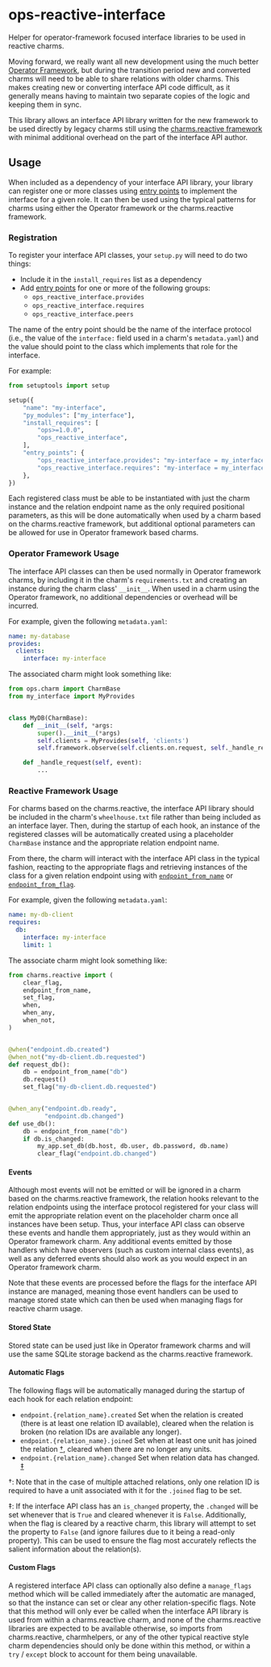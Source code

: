 # ops-reactive-interface

Helper for operator-framework focused interface libraries to be used in
reactive charms.

Moving forward, we really want all new development using the much better
[Operator Framework][], but during the transition period new and converted
charms will need to be able to share relations with older charms. This makes
creating new or converting interface API code difficult, as it generally means
having to maintain two separate copies of the logic and keeping them in sync.

This library allows an interface API library written for the new framework to be
used directly by legacy charms still using the [charms.reactive framework][]
with minimal additional overhead on the part of the interface API author.

## Usage

When included as a dependency of your interface API library, your library can
register one or more classes using [entry points][] to implement the interface
for a given role. It can then be used using the typical patterns for charms
using either the Operator framework or the charms.reactive framework.

### Registration

To register your interface API classes, your `setup.py` will need to do two
things:

* Include it in the `install_requires` list as a dependency
* Add [entry points][] for one or more of the following groups:
  * `ops_reactive_interface.provides`
  * `ops_reactive_interface.requires`
  * `ops_reactive_interface.peers`

The name of the entry point should be the name of the interface protocol (i.e.,
the value of the `interface:` field used in a charm's `metadata.yaml`) and the
value should point to the class which implements that role for the interface.

For example:

```python
from setuptools import setup

setup({
    "name": "my-interface",
    "py_modules": ["my_interface"],
    "install_requires": [
        "ops>=1.0.0",
        "ops_reactive_interface",
    ],
    "entry_points": {
        "ops_reactive_interface.provides": "my-interface = my_interface:MyProvides",
        "ops_reactive_interface.requires": "my-interface = my_interface:MyRequires",
    },
})
```

Each registered class must be able to be instantiated with just the charm
instance and the relation endpoint name as the only required positional
parameters, as this will be done automatically when used by a charm based on the
charms.reactive framework, but additional optional parameters can be allowed for
use in Operator framework based charms.

### Operator Framework Usage

The interface API classes can then be used normally in Operator framework
charms, by including it in the charm's `requirements.txt` and creating an
instance during the charm class' `__init__`. When used in a charm using the
Operator framework, no additional dependencies or overhead will be incurred.  

For example, given the following `metadata.yaml`:

```yaml
name: my-database
provides:
  clients:
    interface: my-interface
```

The associated charm might look something like:

```python
from ops.charm import CharmBase
from my_interface import MyProvides


class MyDB(CharmBase):
    def __init__(self, *args:
        super().__init__(*args)
        self.clients = MyProvides(self, 'clients')
        self.framework.observe(self.clients.on.request, self._handle_request)

    def _handle_request(self, event):
        ...
```

### Reactive Framework Usage

For charms based on the charms.reactive, the interface API library should be
included in the charm's `wheelhouse.txt` file rather than being included as an
interface layer. Then, during the startup of each hook, an instance of the
registered classes will be automatically created using a placeholder `CharmBase`
instance and the appropriate relation endpoint name.

From there, the charm will interact with the interface API class in the typical
fashion, reacting to the appropriate flags and retrieving instances of the class
for a given relation endpoint using with [`endpoint_from_name`][] or
[`endpoint_from_flag`][].

For example, given the following `metadata.yaml`:

```yaml
name: my-db-client
requires:
  db:
    interface: my-interface
    limit: 1
```

The associate charm might look something like:

```python
from charms.reactive import (
    clear_flag,
    endpoint_from_name,
    set_flag,
    when,
    when_any,
    when_not,
)


@when("endpoint.db.created")
@when_not("my-db-client.db.requested")
def request_db():
    db = endpoint_from_name("db")
    db.request()
    set_flag("my-db-client.db.requested")


@when_any("endpoint.db.ready",
          "endpoint.db.changed")
def use_db():
    db = endpoint_from_name("db")
    if db.is_changed:
        my_app.set_db(db.host, db.user, db.password, db.name)
        clear_flag("endpoint.db.changed")
```

#### Events

Although most events will not be emitted or will be ignored in a charm based on
the charms.reactive framework, the relation hooks relevant to the relation
endpoints using the interface protocol registered for your class will emit the
appropriate relation event on the placeholder charm once all instances have been
setup. Thus, your interface API class can observe these events and handle them
appropriately, just as they would within an Operator framework charm. Any
additional events emitted by those handlers which have observers (such as custom
internal class events), as well as any deferred events should also work as you
would expect in an Operator framework charm.

Note that these events are processed before the flags for the interface API
instance are managed, meaning those event handlers can be used to manage stored
state which can then be used when managing flags for reactive charm usage.

#### Stored State

Stored state can be used just like in Operator framework charms and will use the
same SQLite storage backend as the charms.reactive framework.

#### Automatic Flags

The following flags will be automatically managed during the startup of each
hook for each relation endpoint:

* `endpoint.{relation_name}.created` Set when the relation is created (there is
  at least one relation ID available), cleared when the relation is broken (no
  relation IDs are available any longer).
* `endpoint.{relation_name}.joined` Set when at least one unit has joined the
  relation [&dagger;](#note1), cleared when there are no longer any units.
* `endpoint.{relation_name}.changed` Set when relation data has changed.
  [&ddagger;](#note2)

<span id="note1">&dagger;</span>: Note that in the case of multiple attached relations, only one relation
ID is required to have a unit associated with it for the `.joined` flag to be
set.

<span id="note2">&ddagger;</span>: If the interface API class has an `is_changed` property, the `.changed`
will be set whenever that is `True` and cleared whenever it is `False`.
Additionally, when the flag is cleared by a reactive charm, this library will
attempt to set the property to `False` (and ignore failures due to it being a
read-only property).  This can be used to ensure the flag most accurately
reflects the salient information about the relation(s).

#### Custom Flags

A registered interface API class can optionally also define a `manage_flags`
method which will be called immediately after the automatic are managed, so that
the instance can set or clear any other relation-specific flags. Note that this
method will only ever be called when the interface API library is used from
within a charms.reactive charm, and none of the charms.reactive libraries are
expected to be available otherwise, so imports from charms.reactive,
charmhelpers, or any of the other typical reactive style charm dependencies
should only be done within this method, or within a `try` / `except` block to
account for them being unavailable.



<!-- Links -->
[Operator Framework]: https://github.com/canonical/operator/
[charms.reactive framework]: https://charmsreactive.readthedocs.io/en/latest
[entry points]: https://packaging.python.org/specifications/entry-points/
[`endpoint_from_name`]: https://charmsreactive.readthedocs.io/en/latest/charms.reactive.relations.html#charms.reactive.relations.endpoint_from_name
[`endpoint_from_flag`]: https://charmsreactive.readthedocs.io/en/latest/charms.reactive.relations.html#charms.reactive.relations.endpoint_from_flag

